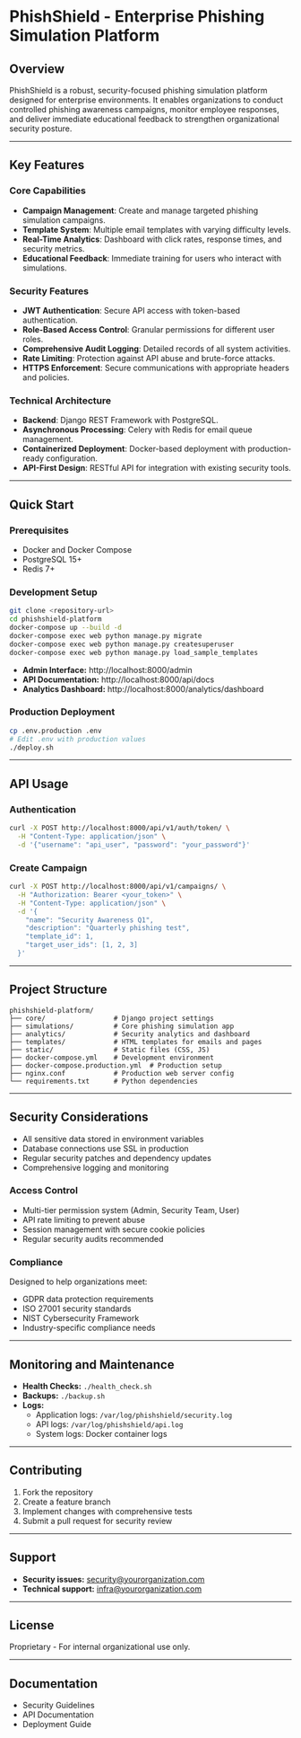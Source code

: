 # PhishShield - Enterprise Phishing Simulation Platform

## Overview

PhishShield is a robust, security-focused phishing simulation platform designed for enterprise environments. It enables organizations to conduct controlled phishing awareness campaigns, monitor employee responses, and deliver immediate educational feedback to strengthen organizational security posture.

---

## Key Features

### Core Capabilities
- **Campaign Management**: Create and manage targeted phishing simulation campaigns.
- **Template System**: Multiple email templates with varying difficulty levels.
- **Real-Time Analytics**: Dashboard with click rates, response times, and security metrics.
- **Educational Feedback**: Immediate training for users who interact with simulations.

### Security Features
- **JWT Authentication**: Secure API access with token-based authentication.
- **Role-Based Access Control**: Granular permissions for different user roles.
- **Comprehensive Audit Logging**: Detailed records of all system activities.
- **Rate Limiting**: Protection against API abuse and brute-force attacks.
- **HTTPS Enforcement**: Secure communications with appropriate headers and policies.

### Technical Architecture
- **Backend**: Django REST Framework with PostgreSQL.
- **Asynchronous Processing**: Celery with Redis for email queue management.
- **Containerized Deployment**: Docker-based deployment with production-ready configuration.
- **API-First Design**: RESTful API for integration with existing security tools.

---

## Quick Start

### Prerequisites
- Docker and Docker Compose
- PostgreSQL 15+
- Redis 7+

### Development Setup

```bash
git clone <repository-url>
cd phishshield-platform
docker-compose up --build -d
docker-compose exec web python manage.py migrate
docker-compose exec web python manage.py createsuperuser
docker-compose exec web python manage.py load_sample_templates
```

- **Admin Interface:** http://localhost:8000/admin  
- **API Documentation:** http://localhost:8000/api/docs  
- **Analytics Dashboard:** http://localhost:8000/analytics/dashboard

### Production Deployment

```bash
cp .env.production .env
# Edit .env with production values
./deploy.sh
```

---

## API Usage

### Authentication

```bash
curl -X POST http://localhost:8000/api/v1/auth/token/ \
  -H "Content-Type: application/json" \
  -d '{"username": "api_user", "password": "your_password"}'
```

### Create Campaign

```bash
curl -X POST http://localhost:8000/api/v1/campaigns/ \
  -H "Authorization: Bearer <your_token>" \
  -H "Content-Type: application/json" \
  -d '{
    "name": "Security Awareness Q1",
    "description": "Quarterly phishing test",
    "template_id": 1,
    "target_user_ids": [1, 2, 3]
  }'
```

---

## Project Structure

```
phishshield-platform/
├── core/                 # Django project settings
├── simulations/          # Core phishing simulation app
├── analytics/            # Security analytics and dashboard
├── templates/            # HTML templates for emails and pages
├── static/               # Static files (CSS, JS)
├── docker-compose.yml    # Development environment
├── docker-compose.production.yml  # Production setup
├── nginx.conf            # Production web server config
└── requirements.txt      # Python dependencies
```

---

## Security Considerations

- All sensitive data stored in environment variables
- Database connections use SSL in production
- Regular security patches and dependency updates
- Comprehensive logging and monitoring

### Access Control

- Multi-tier permission system (Admin, Security Team, User)
- API rate limiting to prevent abuse
- Session management with secure cookie policies
- Regular security audits recommended

### Compliance

Designed to help organizations meet:
- GDPR data protection requirements
- ISO 27001 security standards
- NIST Cybersecurity Framework
- Industry-specific compliance needs

---

## Monitoring and Maintenance

- **Health Checks:** `./health_check.sh`
- **Backups:** `./backup.sh`
- **Logs:**  
  - Application logs: `/var/log/phishshield/security.log`  
  - API logs: `/var/log/phishshield/api.log`  
  - System logs: Docker container logs

---

## Contributing

1. Fork the repository
2. Create a feature branch
3. Implement changes with comprehensive tests
4. Submit a pull request for security review

---

## Support

- **Security issues:** security@yourorganization.com
- **Technical support:** infra@yourorganization.com

---

## License

Proprietary - For internal organizational use only.

---

## Documentation

- Security Guidelines
- API Documentation
- Deployment Guide
